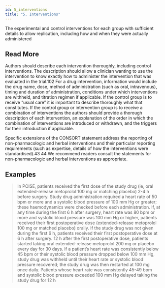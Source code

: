 ```yaml
---
id: 5_interventions
title: "5. Interventions"
---
```

The experimental and control interventions for each group with sufficient details to allow replication, including how and when they were actually administered

## Read More

Authors should describe each intervention thoroughly, including control interventions. The description should allow a clinician wanting to use the intervention to know exactly how to administer the intervention that was evaluated in the trial.102 For a drug intervention, information would include the drug name, dose, method of administration (such as oral, intravenous), timing and duration of administration, conditions under which interventions are withheld, and titration regimen if applicable. If the control group is to receive “usual care” it is important to describe thoroughly what that constitutes. If the control group or intervention group is to receive a combination of interventions the authors should provide a thorough description of each intervention, an explanation of the order in which the combination of interventions are introduced or withdrawn, and the triggers for their introduction if applicable.

Specific extensions of the CONSORT statement address the reporting of non-pharmacologic and herbal interventions and their particular reporting requirements (such as expertise, details of how the interventions were standardised).43 44 We recommend readers consult the statements for non-pharmacologic and herbal interventions as appropriate.

## Examples

> In POISE, patients received the first dose of the study drug (ie, oral extended-release metoprolol 100 mg or matching placebo) 2-4 h before surgery. Study drug administration required a heart rate of 50 bpm or more and a systolic blood pressure of 100 mm Hg or greater; these haemodynamics were checked before each administration. If, at any time during the first 6 h after surgery, heart rate was 80 bpm or more and systolic blood pressure was 100 mm Hg or higher, patients received their first postoperative dose (extended-release metoprolol 100 mg or matched placebo) orally. If the study drug was not given during the first 6 h, patients received their first postoperative dose at 6 h after surgery. 12 h after the first postoperative dose, patients started taking oral extended-release metoprolol 200 mg or placebo every day for 30 days. If a patient’s heart rate was consistently below 45 bpm or their systolic blood pressure dropped below 100 mm Hg, study drug was withheld until their heart rate or systolic blood pressure recovered; the study drug was then restarted at 100 mg once daily. Patients whose heart rate was consistently 45-49 bpm and systolic blood pressure exceeded 100 mm Hg delayed taking the study drug for 12 h
